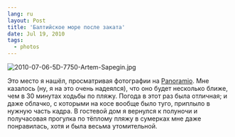 ```yaml
---
lang: ru
layout: Post
title: 'Балтийское море после заката'
date: Jul 19, 2010
tags:
  - photos
---
```


![2010-07-06-5D-7750-Artem-Sapegin.jpg](photo://237)

Это место я нашёл, просматривая фотографии на [Panoramio](http://www.panoramio.com/). Мне казалось (ну, я на это очень надеялся), что оно будет несколько ближе, чем в 30 минутах ходьбы по пляжу. Погода в этот раз была отличная; и даже облачко, с которыми на косе вообще было туго, приплыло в нужную часть кадра. В гостевой дом я вернулся к полуночи и получасовая прогулка по тёплому пляжу в сумерках мне даже понравилась, хотя и была весьма утомительной.
